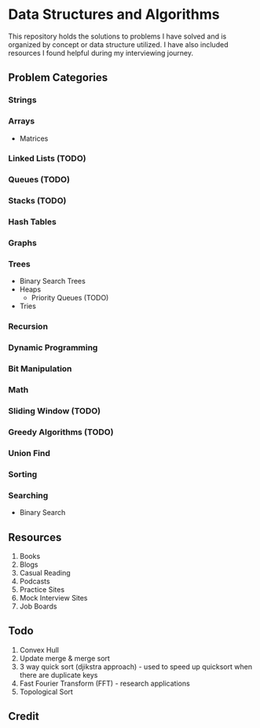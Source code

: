 # Data Structures and Algorithms
This repository holds the solutions to problems I have solved and is organized by concept or data structure utilized. I have also included resources I found helpful during my interviewing journey.

## Problem Categories

### Strings

### Arrays
- Matrices

### Linked Lists (TODO)

### Queues (TODO)

### Stacks (TODO)

### Hash Tables

### Graphs
### Trees
  - Binary Search Trees
  - Heaps
    - Priority Queues (TODO)
  - Tries

### Recursion

### Dynamic Programming

### Bit Manipulation

### Math

### Sliding Window (TODO)

### Greedy Algorithms (TODO)

### Union Find

### Sorting

### Searching
- Binary Search
  

## Resources
1. Books
2. Blogs
3. Casual Reading
4. Podcasts
5. Practice Sites
6. Mock Interview Sites
7. Job Boards


## Todo
1. Convex Hull
2. Update merge & merge sort
3. 3 way quick sort (djikstra approach) - used to speed up quicksort when there are duplicate keys
4. Fast Fourier Transform (FFT) - research applications
5. Topological Sort

## Credit